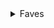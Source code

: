 <details>
 <summary>Faves</summary>

  ### MY FAVES


  * Cars
  * Coffee
  * Bikes

  <hr>
</details>
